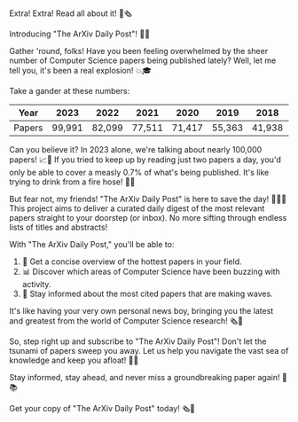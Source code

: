 Extra! Extra! Read all about it! 📰🗞️

Introducing "The ArXiv Daily Post"! 🎉📜

Gather 'round, folks! Have you been feeling overwhelmed by the sheer number of Computer Science papers being published lately? Well, let me tell you, it's been a real explosion! 💥🎓

Take a gander at these numbers:

| Year   | 2023   | 2022   | 2021   | 2020   | 2019   | 2018   | 2017   | 2016   | 2015   |
|--------|--------|--------|--------|--------|--------|--------|--------|--------|--------|
| Papers | 99,991 | 82,099 | 77,511 | 71,417 | 55,363 | 41,938 | 30,808 | 23,707 | 18,833 |

Can you believe it? In 2023 alone, we're talking about nearly 100,000 papers! 📈🤯 If you tried to keep up by reading just two papers a day, you'd only be able to cover a measly 0.7% of what's being published. It's like trying to drink from a fire hose! 🚒🌊

But fear not, my friends! "The ArXiv Daily Post" is here to save the day! 🦸‍♂️📰 This project aims to deliver a curated daily digest of the most relevant papers straight to your doorstep (or inbox). No more sifting through endless lists of titles and abstracts!

With "The ArXiv Daily Post," you'll be able to:

1. 📌 Get a concise overview of the hottest papers in your field.
2. 📊 Discover which areas of Computer Science have been buzzing with activity.
3. 🌟 Stay informed about the most cited papers that are making waves.

It's like having your very own personal news boy, bringing you the latest and greatest from the world of Computer Science research! 🗞️👦

So, step right up and subscribe to "The ArXiv Daily Post"! Don't let the tsunami of papers sweep you away. Let us help you navigate the vast sea of knowledge and keep you afloat! 🌊🧭

Stay informed, stay ahead, and never miss a groundbreaking paper again! 🎉📚

Get your copy of "The ArXiv Daily Post" today! 🗞️💸